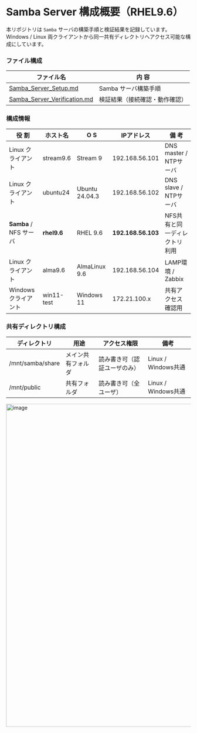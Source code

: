 # Samba Server 構成概要（RHEL9.6） 
本リポジトリは `Samba` サーバの構築手順と検証結果を記録しています。
Windows / Linux 両クライアントから同一共有ディレクトリへアクセス可能な構成にしています。

### ファイル構成  
| ファイル名 | 内 容 |
|-------------|------|
| [Samba_Server_Setup.md](./Samba_Server_Setup.md) | Samba サーバ構築手順 |
| [Samba_Server_Verification.md](./Samba_Server_Verification.md) | 検証結果（接続確認・動作確認） |

### 構成情報  
| 役 割 | ホスト名 | O S | IPアドレス | 備 考 |
|------|---------|----|-------------|------|
| Linux クライアント | stream9.6 | Stream 9 | 192.168.56.101 | DNS master / NTPサーバ |
| Linux クライアント | ubuntu24 | Ubuntu 24.04.3 | 192.168.56.102 | DNS slave / NTPサーバ |
| **Samba** / NFS サーバ | **rhel9.6** | RHEL 9.6 | **192.168.56.103** | NFS共有と同一ディレクトリ利用 |
| Linux クライアント | alma9.6 | AlmaLinux 9.6 | 192.168.56.104 | LAMP環境 / Zabbix |
| Windows クライアント | win11-test | Windows 11 | 172.21.100.x | 共有アクセス確認用 |

### 共有ディレクトリ構成  
| ディレクトリ | 用途 | アクセス権限 | 備考 |
|---------------|------|----------------|------|
| /mnt/samba/share | メイン共有フォルダ | 読み書き可（認証ユーザのみ）| Linux / Windows共通 |
| /mnt/public | 共有フォルダ | 読み書き可（全ユーザ） | Linux / Windows共通 |

<img width="1572" height="882" alt="image" src="https://github.com/user-attachments/assets/24be3ec4-a61b-412b-9a58-f3d883a897ab" />
